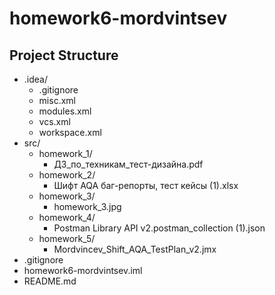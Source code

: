 # homework6-mordvintsev

## Project Structure

- .idea/
    - .gitignore
    - misc.xml
    - modules.xml
    - vcs.xml
    - workspace.xml
- src/
    - homework_1/
        - ДЗ_по_техникам_тест-дизайна.pdf
    - homework_2/
        - Шифт AQA баг-репорты, тест кейсы (1).xlsx
    - homework_3/
      - homework_3.jpg
    - homework_4/
      - Postman Library API v2.postman_collection (1).json
    - homework_5/
      - Mordvincev_Shift_AQA_TestPlan_v2.jmx
- .gitignore
- homework6-mordvintsev.iml
- README.md
